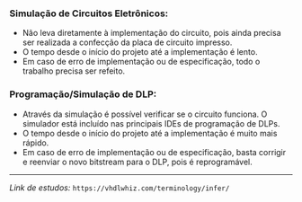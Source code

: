 ### Simulação de Circuitos Eletrônicos: 

- Não leva diretamente à implementação do circuito, pois ainda precisa ser realizada a confecção da placa de circuito impresso.
- O tempo desde o início do projeto até a implementação é lento.
- Em caso de erro de implementação ou de especificação, todo o trabalho precisa ser refeito.

### Programação/Simulação de DLP:

- Através da simulação é possível verificar se o circuito funciona. O simulador está incluído nas principais IDEs de programação de DLPs.
- O tempo desde o início do projeto até a implementação é muito mais rápido.
- Em caso de erro de implementação ou de especificação, basta corrigir e reenviar o novo bitstream para o DLP, pois é reprogramável.

---

_Link de estudos:_ ``https://vhdlwhiz.com/terminology/infer/``